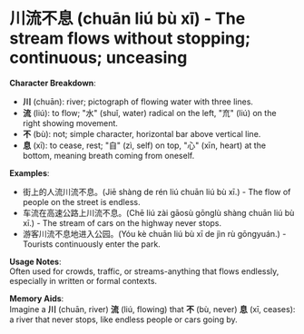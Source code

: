 # **川流不息 (chuān liú bù xī) - The stream flows without stopping; continuous; unceasing**

**Character Breakdown**:  
- **川** (chuān): river; pictograph of flowing water with three lines.  
- **流** (liú): to flow; "水" (shuǐ, water) radical on the left, "㐬" (liú) on the right showing movement.  
- **不** (bù): not; simple character, horizontal bar above vertical line.  
- **息** (xī): to cease, rest; "自" (zì, self) on top, "心" (xīn, heart) at the bottom, meaning breath coming from oneself.

**Examples**:  
- 街上的人流川流不息。(Jiē shàng de rén liú chuān liú bù xī.) - The flow of people on the street is endless.  
- 车流在高速公路上川流不息。(Chē liú zài gāosù gōnglù shàng chuān liú bù xī.) - The stream of cars on the highway never stops.  
- 游客川流不息地进入公园。(Yóu kè chuān liú bù xī de jìn rù gōngyuán.) - Tourists continuously enter the park.

**Usage Notes**:  
Often used for crowds, traffic, or streams-anything that flows endlessly, especially in written or formal contexts.

**Memory Aids**:  
Imagine a **川** (chuān, river) **流** (liú, flowing) that **不** (bù, never) **息** (xī, ceases): a river that never stops, like endless people or cars going by.